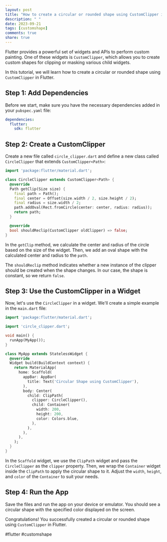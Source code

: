 ```yaml
---
layout: post
title: "How to create a circular or rounded shape using CustomClipper in Flutter"
description: " "
date: 2023-09-21
tags: [customshape]
comments: true
share: true
---
```


Flutter provides a powerful set of widgets and APIs to perform custom painting. One of these widgets is `CustomClipper`, which allows you to create custom shapes for clipping or masking various child widgets.

In this tutorial, we will learn how to create a circular or rounded shape using `CustomClipper` in Flutter.

## Step 1: Add Dependencies

Before we start, make sure you have the necessary dependencies added in your `pubspec.yaml` file:

```yaml
dependencies:
  flutter:
    sdk: flutter
```

## Step 2: Create a CustomClipper

Create a new file called `circle_clipper.dart` and define a new class called `CircleClipper` that extends `CustomClipper<Path>`:

```dart
import 'package:flutter/material.dart';

class CircleClipper extends CustomClipper<Path> {
  @override
  Path getClip(Size size) {
    final path = Path();
    final center = Offset(size.width / 2, size.height / 2);
    final radius = size.width / 2;
    path.addOval(Rect.fromCircle(center: center, radius: radius));
    return path;
  }

  @override
  bool shouldReclip(CustomClipper oldClipper) => false;
}
```

In the `getClip` method, we calculate the center and radius of the circle based on the size of the widget. Then, we add an oval shape with the calculated center and radius to the `path`.

The `shouldReclip` method indicates whether a new instance of the clipper should be created when the shape changes. In our case, the shape is constant, so we return `false`.

## Step 3: Use the CustomClipper in a Widget

Now, let's use the `CircleClipper` in a widget. We'll create a simple example in the `main.dart` file:

```dart
import 'package:flutter/material.dart';

import 'circle_clipper.dart';

void main() {
  runApp(MyApp());
}

class MyApp extends StatelessWidget {
  @override
  Widget build(BuildContext context) {
    return MaterialApp(
      home: Scaffold(
        appBar: AppBar(
          title: Text('Circular Shape using CustomClipper'),
        ),
        body: Center(
          child: ClipPath(
            clipper: CircleClipper(),
            child: Container(
              width: 200,
              height: 200,
              color: Colors.blue,
            ),
          ),
        ),
      ),
    );
  }
}
```

In the `Scaffold` widget, we use the `ClipPath` widget and pass the `CircleClipper` as the `clipper` property. Then, we wrap the `Container` widget inside the `ClipPath` to apply the circular shape to it. Adjust the `width`, `height`, and `color` of the `Container` to suit your needs.

## Step 4: Run the App

Save the files and run the app on your device or emulator. You should see a circular shape with the specified color displayed on the screen.

Congratulations! You successfully created a circular or rounded shape using `CustomClipper` in Flutter.

#flutter #customshape